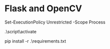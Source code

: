 # Flask and OpenCV

Set-ExecutionPolicy Unrestricted -Scope Process

.\script\activate

pip install -r .\requirements.txt